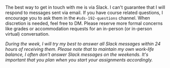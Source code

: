 The best way to get in touch with me is via Slack. I can't guarantee that I will respond to messages sent via email. If you have course related questions, I encourage you to ask them in the `#sds-192-questions` channel. When discretion is needed, feel free to DM. Please reserve more formal concerns like grades or accommodation requests for an in-person (or in-person virtual) conversation. 

*During the week, I will try my best to answer all Slack messages within 24 hours of receiving them. Please note that to maintain my own work-life balance, I often don't answer Slack messages on the weekends. It's important that you plan when you start your assignments accordingly.*